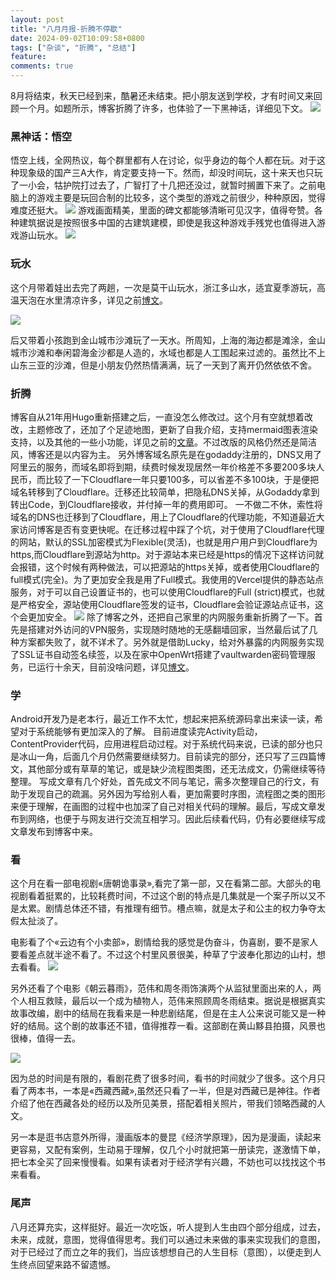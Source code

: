 ```yaml
---
layout: post
title: "八月月报-折腾不停歇"
date: 2024-09-02T10:09:58+0800
tags: ["杂谈", "折腾", "总结"]
feature: 
comments: true
---
```


8月将结束，秋天已经到来，酷暑还未结束。把小朋友送到学校，才有时间又来回顾一个月。如题所示，博客折腾了许多，也体验了一下黑神话，详细见下文。
![](https://img.isming.me/photo/IMG_20240901_162335.jpg)

<!--more-->

### 黑神话：悟空
悟空上线，全网热议，每个群里都有人在讨论，似乎身边的每个人都在玩。对于这种现象级的国产三A大作，肯定要支持一下。然而，却没时间玩，这十来天也只玩了一小会，牯护院打过去了，广智打了十几把还没过，就暂时搁置下来了。之前电脑上的游戏主要是玩回合制的比较多，这个类型的游戏之前很少，种种原因，觉得难度还挺大。
![](https://img.isming.me/image/20240828161924_1.jpg)
游戏画面精美，里面的碑文都能够清晰可见汉字，值得夸赞。各种建筑据说是按照很多中国的古建筑建模，即使是我这种游戏手残党也值得进入游戏游山玩水。
![](https://img.isming.me/image/20240828162534_1.jpg)


### 玩水
这个月带着娃出去完了两趟，一次是莫干山玩水，浙江多山水，适宜夏季游玩，高温天泡在水里清凉许多，详见之前[博文](/2024-08-moganshan/)。

![](https://img.isming.me/photo/IMG_20240817_142936.jpg)

后又带着小孩跑到金山城市沙滩玩了一天水。所周知，上海的海边都是滩涂，金山城市沙滩和奉闲碧海金沙都是人造的，水域也都是人工围起来过滤的。虽然比不上山东三亚的沙滩，但是小朋友仍然热情满满，玩了一天到了离开仍然依依不舍。
### 折腾
博客自从21年用Hugo重新搭建之后，一直没怎么修改过。这个月有空就想着改改，主题修改了，还加了个足迹地图，更新了自我介绍，支持mermaid图表渲染支持，以及其他的一些小功能，详见之前的[文章](/2024-08-blog-modify/)。不过改版的风格仍然还是简洁风，博客还是以内容为主。
另外博客域名原先是在godaddy注册的，DNS又用了阿里云的服务，而域名即将到期，续费时候发现居然一年价格差不多要200多块人民币，而比较了一下Cloudflare一年只要100多，可以省差不多100块，于是便把域名转移到了Cloudflare。迁移还比较简单，把隐私DNS关掉，从Godaddy拿到转出Code，到Cloudflare接收，并付掉一年的费用即可。
一不做二不休，索性将域名的DNS也迁移到了Cloudflare，用上了Cloudflare的代理功能，不知道最近大家访问博客是否有变更快呢。在迁移过程中踩了个坑，对于使用了Cloudflare代理的网站，默认的SSL加密模式为Flexible(灵活)，也就是用户用户到Cloudflare为https,而Cloudflare到源站为http。对于源站本来已经是https的情况下这样访问就会报错，这个时候有两种做法，可以把源站的https关掉，或者使用Cloudflare的full模式(完全)。为了更加安全我是用了Full模式。我使用的Vercel提供的静态站点服务，对于可以自己设置证书的，也可以使用Cloudflare的Full (strict)模式，也就是严格安全，源站使用Cloudflare签发的证书，Cloudflare会验证源站点证书，这个会更加安全。
![](https://img.isming.me/photo/cloudflare-ssl-mode.jpg)
除了博客之外，还把自己家里的内网服务重新折腾了一下。首先是搭建对外访问的VPN服务，实现随时随地的无感翻墙回家，当然最后试了几种方案都失败了，就不详术了。另外就是借助Lucky，给对外暴露的内网服务实现了SSL证书自动签名续签，以及在家中OpenWrt搭建了vaultwarden密码管理服务，已运行十余天，目前没啥问题，详见[博文](/2024-08-22-vaultwarden-deploy/)。
### 学
Android开发乃是老本行，最近工作不太忙，想起来把系统源码拿出来读一读，希望对于系统能够有更加深入的了解。
目前进度读完Activity启动，ContentProvider代码，应用进程启动过程。对于系统代码来说，已读的部分也只是冰山一角，后面几个月仍然需要继续努力。目前读完的部分，还只写了三四篇博文，其他部分或有草草的笔记，或是缺少流程图类图，还无法成文，仍需继续等待整理。
写成文章有几个好处，首先成文不同与笔记，需多次整理自己的行文，有助于发现自己的疏漏。另外因为写给别人看，更加需要时序图，流程图之类的图形来便于理解，在画图的过程中也加深了自己对相关代码的理解。最后，写成文章发布到网络，也便于与网友进行交流互相学习。因此后续看代码，仍有必要继续写成文章发布到博客中来。

### 看
这个月在看一部电视剧«唐朝诡事录»,看完了第一部，又在看第二部。大部头的电视剧看着挺累的，比较耗费时间，不过这个剧的特点是几集就是一个案子所以又不是太累。剧情总体还不错，有推理有细节。槽点嘛，就是太子和公主的权力争夺太假太扯淡了。

电影看了个«云边有个小卖部»，剧情给我的感觉是伪奋斗，伪喜剧，要不是家人要看差点就半途不看了。不过这个村里风景很美，种草了宁波奉化那边的山村，想去看看。
![](https://img.isming.me/image/p2911930684.jpg)

另外还看了个电影《朝云暮雨》，范伟和周冬雨饰演两个从监狱里面出来的人，两个人相互救赎，最后以一个成为植物人，范伟来照顾周冬雨结束。据说是根据真实故事改编，剧中的结局在我看来是一种悲剧结尾，但是在主人公来说可能又是一种好的结局。这个剧的故事还不错，值得推荐一看。这部剧在黄山黟县拍摄，风景也很棒，值得一去。

![](https://img.isming.me/image/p2910778263.jpg)

因为总的时间是有限的，看剧花费了很多时间，看书的时间就少了很多。这个月只看了两本书，一本是«西藏西藏»,虽然还只看了一半，但是对西藏已是神往。作者介绍了他在西藏各处的经历以及所见美景，搭配着相关照片，带我们领略西藏的人文。

另一本是逛书店意外所得，漫画版本的曼昆《经济学原理》，因为是漫画，读起来更容易，又配有案例，生动易于理解，仅几个小时就把第一册读完，遂激情下单，把七本全买了回来慢慢看。如果有读者对于经济学有兴趣，不妨也可以找找这个书来看看。

### 尾声

八月还算充实，这样挺好。最近一次吃饭，听人提到人生由四个部分组成，过去，未来，成就，意图，觉得值得思考。我们可以通过未来做的事来实现我们的意图，对于已经过了而立之年的我们，当应该想想自己的人生目标（意图），以便走到人生终点回望来路不留遗憾。





